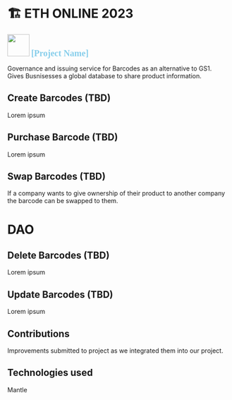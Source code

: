 # 🏗 ETH ONLINE 2023
<img src = "..." atl="logo" hieght="50" width="50"/> <span style="color:skyblue; 
               font-weight: bold;
               font-size: 20px;
               font-family: 	Verdana">
               [Project Name]
               </span>

Governance and issuing service for Barcodes as an alternative to GS1. Gives Busnisesses a global database to share product information.

## Create Barcodes (TBD)

Lorem ipsum

## Purchase Barcode (TBD)

Lorem ipsum

## Swap Barcodes (TBD)

If a company wants to give ownership of their product to another company the barcode can be swapped to them.

# DAO

## Delete Barcodes (TBD)

Lorem ipsum

## Update Barcodes (TBD)

Lorem ipsum

## Contributions

Improvements submitted to project as we integrated them into our project.

## Technologies used

Mantle
    

  

